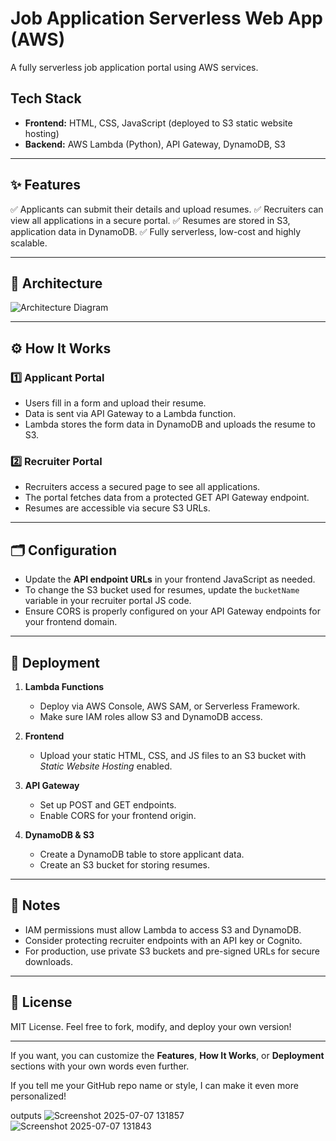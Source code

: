 # Job Application Serverless Web App (AWS)

A fully serverless job application portal using AWS services.

## Tech Stack

* **Frontend:** HTML, CSS, JavaScript (deployed to S3 static website hosting)
* **Backend:** AWS Lambda (Python), API Gateway, DynamoDB, S3

---

## ✨ Features

✅ Applicants can submit their details and upload resumes.
✅ Recruiters can view all applications in a secure portal.
✅ Resumes are stored in S3, application data in DynamoDB.
✅ Fully serverless, low-cost and highly scalable.

---

## 📜 Architecture

![Architecture Diagram](https://github.com/user-attachments/assets/2d2e3f78-182c-4281-bcc7-dad027eebdf6)

---

## ⚙️ How It Works

### 1️⃣ Applicant Portal

* Users fill in a form and upload their resume.
* Data is sent via API Gateway to a Lambda function.
* Lambda stores the form data in DynamoDB and uploads the resume to S3.

### 2️⃣ Recruiter Portal

* Recruiters access a secured page to see all applications.
* The portal fetches data from a protected GET API Gateway endpoint.
* Resumes are accessible via secure S3 URLs.

---

## 🗂️ Configuration

* Update the **API endpoint URLs** in your frontend JavaScript as needed.
* To change the S3 bucket used for resumes, update the `bucketName` variable in your recruiter portal JS code.
* Ensure CORS is properly configured on your API Gateway endpoints for your frontend domain.

---

## 🚀 Deployment

1. **Lambda Functions**

   * Deploy via AWS Console, AWS SAM, or Serverless Framework.
   * Make sure IAM roles allow S3 and DynamoDB access.

2. **Frontend**

   * Upload your static HTML, CSS, and JS files to an S3 bucket with *Static Website Hosting* enabled.

3. **API Gateway**

   * Set up POST and GET endpoints.
   * Enable CORS for your frontend origin.

4. **DynamoDB & S3**

   * Create a DynamoDB table to store applicant data.
   * Create an S3 bucket for storing resumes.

---

## 📌 Notes

* IAM permissions must allow Lambda to access S3 and DynamoDB.
* Consider protecting recruiter endpoints with an API key or Cognito.
* For production, use private S3 buckets and pre-signed URLs for secure downloads.

---

## 📣 License

MIT License. Feel free to fork, modify, and deploy your own version!

---

If you want, you can customize the **Features**, **How It Works**, or **Deployment** sections with your own words even further.

If you tell me your GitHub repo name or style, I can make it even more personalized!

outputs
![Screenshot 2025-07-07 131857](https://github.com/user-attachments/assets/851c5a9e-1ef5-46cc-81ac-8247381ff4f2)
![Screenshot 2025-07-07 131843](https://github.com/user-attachments/assets/b00f088d-a8f9-4de8-a06e-fe896ed43494)


